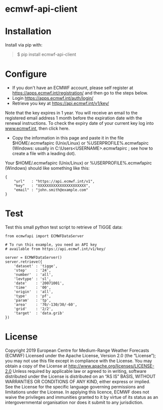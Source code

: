 ecmwf-api-client
================

Installation
============

Install via pip with:

> $ pip install ecmwf-api-client

Configure
=========

* If you don't have an ECMWF account, please self register at https://apps.ecmwf.int/registration/ and then go to the steps below.
* Login https://apps.ecmwf.int/auth/login/
* Retrieve you key at https://api.ecmwf.int/v1/key/

Note that the key expires in 1 year. You will receive an email to the registered email address 1 month before the expiration date with the renewal instructions. To check the expiry date of your current key log into www.ecmwf.int, then click here.

* Copy the information in this page and paste it in the file $HOME/.ecmwfapirc (Unix/Linux) or %USERPROFILE%\.ecmwfapirc (Windows: usually in C:\Users\<USERNAME>\.ecmwfapirc ; see how to create a file with a leading dot).

Your $HOME/.ecmwfapirc (Unix/Linux) or %USERPROFILE%\.ecmwfapirc (Windows) should like something like this:
```
{
    "url"   : "https://api.ecmwf.int/v1",
    "key"   : "XXXXXXXXXXXXXXXXXXXXXX",
    "email" : "john.smith@example.com"
}
```

Test
====

Test this small python test script to retrieve of TIGGE data:
```
from ecmwfapi import ECMWFDataServer

# To run this example, you need an API key 
# available from https://api.ecmwf.int/v1/key/

server = ECMWFDataServer()
server.retrieve({
    'dataset' : 'tigge',
    'step'    : '24',
    'number'  : 'all',
    'levtype' : 'sl',
    'date'    : '20071001',
    'time'    : '00',
    'origin'  : 'all',
    'type'    : 'pf',
    'param'   : 'tp',
    'area'    : '70/-130/30/-60',
    'grid'    : '2/2',
    'target'  : 'data.grib'
})
```

License
=======

Copyright 2019 European Centre for Medium-Range Weather Forecasts (ECMWF)
Licensed under the Apache License, Version 2.0 (the “License”); you may not use this file except in compliance with the License. You may obtain a copy of the License at
   http://www.apache.org/licenses/LICENSE-2.0
Unless required by applicable law or agreed to in writing, software distributed under the License is distributed on an “AS IS” BASIS, WITHOUT WARRANTIES OR CONDITIONS OF ANY KIND, either express or implied. See the License for the specific language governing permissions and limitations under the License.
In applying this licence, ECMWF does not waive the privileges and immunities granted to it by virtue of its status as an intergovernmental organisation nor does it submit to any jurisdiction.
